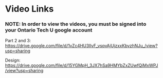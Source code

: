 <h1> Video Links </h1>

<h3> NOTE: In order to view the videos, you must be signed into your Ontario Tech U google account </h3>

  Part 2 and 3: https://drive.google.com/file/d/1vZc4HU3IlvF_vspvAjUjzxxKbvzhNJu_/view?usp=sharing
  
  Design: https://drive.google.com/file/d/15YGMpH_3JX7hSa9HMYbZxZUwfQiMxWPJ/view?usp=sharing
